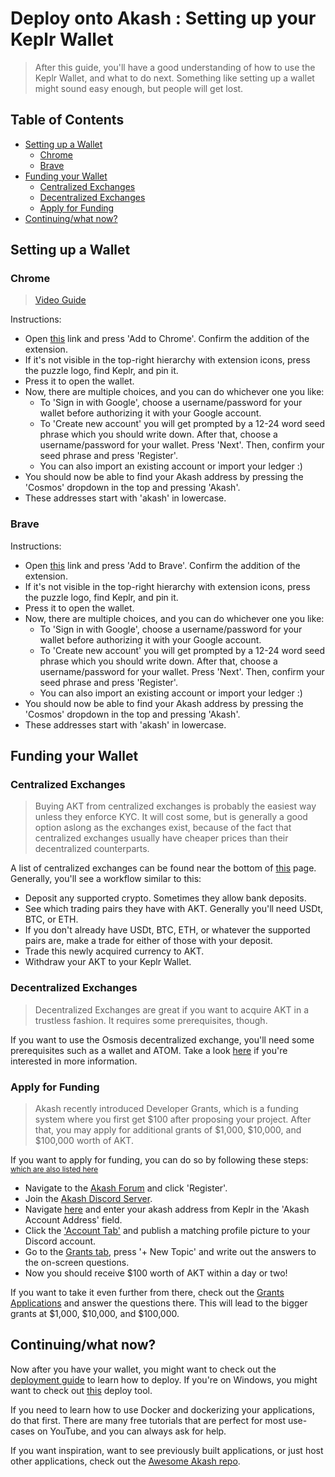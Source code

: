 # Deploy onto Akash : Setting up your Keplr Wallet

> After this guide, you'll have a good understanding of how to use the Keplr Wallet, and what to do next. Something like setting up a wallet might sound easy enough, but people will get lost.

## Table of Contents

 - [Setting up a Wallet](#setting-up-a-wallet)
   - [Chrome](#chrome)
   - [Brave](#brave)
 - [Funding your Wallet](#funding-your-wallet)
   - [Centralized Exchanges](#centralized-exchanges)
   - [Decentralized Exchanges](#decentralized-exchanges)
   - [Apply for Funding](#apply-for-funding)
 - [Continuing/what now?](#continuingwhat-now)

## Setting up a Wallet

### Chrome
> [Video Guide](https://youtu.be/m3uhEHjzqfA)

Instructions:
 - Open [this](https://chrome.google.com/webstore/detail/keplr/dmkamcknogkgcdfhhbddcghachkejeap/related?hl=en) link and press 'Add to Chrome'. Confirm the addition of the extension.
 - If it's not visible in the top-right hierarchy with extension icons, press the puzzle logo, find Keplr, and pin it. 
 - Press it to open the wallet.
 - Now, there are multiple choices, and you can do whichever one you like:
   - To 'Sign in with Google', choose a username/password for your wallet before authorizing it with your Google account.
   - To 'Create new account' you will get prompted by a 12-24 word seed phrase which you should write down. After that, choose a username/password for your wallet. Press 'Next'. Then, confirm your seed phrase and press 'Register'.
   - You can also import an existing account or import your ledger :)
 - You should now be able to find your Akash address by pressing the 'Cosmos' dropdown in the top and pressing 'Akash'.
 - These addresses start with 'akash' in lowercase.

### Brave

Instructions:
 - Open [this](https://chrome.google.com/webstore/detail/keplr/dmkamcknogkgcdfhhbddcghachkejeap/related?hl=en) link and press 'Add to Brave'. Confirm the addition of the extension.
 - If it's not visible in the top-right hierarchy with extension icons, press the puzzle logo, find Keplr, and pin it.
 - Press it to open the wallet.
 - Now, there are multiple choices, and you can do whichever one you like:
   - To 'Sign in with Google', choose a username/password for your wallet before authorizing it with your Google account.
   - To 'Create new account' you will get prompted by a 12-24 word seed phrase which you should write down. After that, choose a username/password for your wallet. Press 'Next'. Then, confirm your seed phrase and press 'Register'.
   - You can also import an existing account or import your ledger :)
 - You should now be able to find your Akash address by pressing the 'Cosmos' dropdown in the top and pressing 'Akash'.
 - These addresses start with 'akash' in lowercase.

## Funding your Wallet

### Centralized Exchanges
> Buying AKT from centralized exchanges is probably the easiest way unless they enforce KYC. 
> It will cost some, but is generally a good option aslong as the exchanges exist, because of the fact that centralized exchanges usually have cheaper prices than their decentralized counterparts.

A list of centralized exchanges can be found near the bottom of [this](https://akash.network/token) page. Generally, you'll see a workflow similar to this:

- Deposit any supported crypto. Sometimes they allow bank deposits.
- See which trading pairs they have with AKT. Generally you'll need USDt, BTC, or ETH.
- If you don't already have USDt, BTC, ETH, or whatever the supported pairs are, make a trade for either of those with your deposit.
- Trade this newly acquired currency to AKT.
- Withdraw your AKT to your Keplr Wallet.

### Decentralized Exchanges
> Decentralized Exchanges are great if you want to acquire AKT in a trustless fashion. It requires some prerequisites, though.

If you want to use the Osmosis decentralized exchange, you'll need some prerequisites such as a wallet and ATOM. Take a look [here](https://akash.network/blog/how-to-access-and-provide-akt-token-liquidity-on-osmosis) if you're interested in more information.

### Apply for Funding
> Akash recently introduced Developer Grants, which is a funding system where you first get $100 after proposing your project.
> After that, you may apply for additional grants of $1,000, $10,000, and $100,000 worth of AKT.

If you want to apply for funding, you can do so by following these steps: <sub>[which are also listed here](https://forum.akash.network/t/how-to-apply-for-developer-grants/685)</sub>
 - Navigate to the [Akash Forum](https://forum.akash.network/) and click 'Register'.
 - Join the [Akash Discord Server](https://discord.gg/uJ7NWdF4hn).
 - Navigate [here](https://forum.akash.network/my/preferences/profile) and enter your akash address from Keplr in the 'Akash Account Address' field.
 - Click the ['Account Tab'](https://forum.akash.network/my/preferences/account) and publish a matching profile picture to your Discord account.
 - Go to the [Grants tab](https://forum.akash.network/c/grants/new/), press '+ New Topic' and write out the answers to the on-screen questions.
 - Now you should receive $100 worth of AKT within a day or two!

If you want to take it even further from there, check out the [Grants Applications](https://forum.akash.network/c/grants/apply/) and answer the questions there. This will lead to the bigger grants at $1,000, $10,000, and $100,000.

## Continuing/what now?

Now after you have your wallet, you might want to check out the [deployment guide](https://docs.akash.network/guides/deployment) to learn how to deploy. If you're on Windows, you might want to check out [this](https://www.akashlytics.com/deploy) deploy tool.

If you need to learn how to use Docker and dockerizing your applications, do that first. There are many free tutorials that are perfect for most use-cases on YouTube, and you can always ask for help.

If you want inspiration, want to see previously built applications, or just host other applications, check out the [Awesome Akash repo](https://github.com/ovrclk/awesome-akash).

